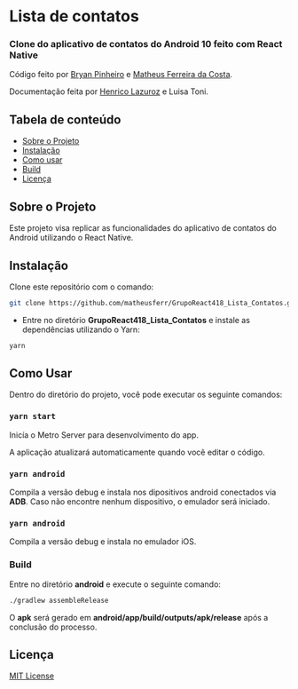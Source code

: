 # Lista de contatos

### Clone do aplicativo de contatos do Android 10 feito com React Native
Código feito por [Bryan Pinheiro](https://github.com/BryanSouza) e [Matheus Ferreira da Costa](https://github.com/matheusferr).

Documentação feita por [Henrico Lazuroz](https://github.com/hicolazu) e Luisa Toni.

## Tabela de conteúdo

- [Sobre o Projeto](#sobre-o-projeto)
- [Instalação](#instala%C3%A7%C3%A3o)
- [Como usar](#como-usar)
- [Build](#build)
- [Licença](#licen%C3%A7a)

## Sobre o Projeto

Este projeto visa replicar as funcionalidades do aplicativo de contatos do Android utilizando o React Native.

## Instalação

Clone este repositório com o comando:
```bash
git clone https://github.com/matheusferr/GrupoReact418_Lista_Contatos.git
```
* Entre no diretório **GrupoReact418_Lista_Contatos** e instale as dependências utilizando o Yarn:
```bash
yarn
```

## Como Usar

Dentro do diretório do projeto, você pode executar os seguinte comandos:

### `yarn start`

Inicía o Metro Server para desenvolvimento do app.

A aplicação atualizará automaticamente quando você editar o código.

### `yarn android`

Compila a versão debug e instala nos dipositivos android conectados via **ADB**. Caso não encontre nenhum dispositivo, o emulador será iniciado.

### `yarn android`

Compila a versão debug e instala no emulador iOS.

### Build
Entre no diretório **android** e execute o seguinte comando:
```bash
./gradlew assembleRelease
```
O **apk** será gerado em **android/app/build/outputs/apk/release** após a conclusão do processo.

## Licença

[MIT License](https://opensource.org/licenses/MIT)
